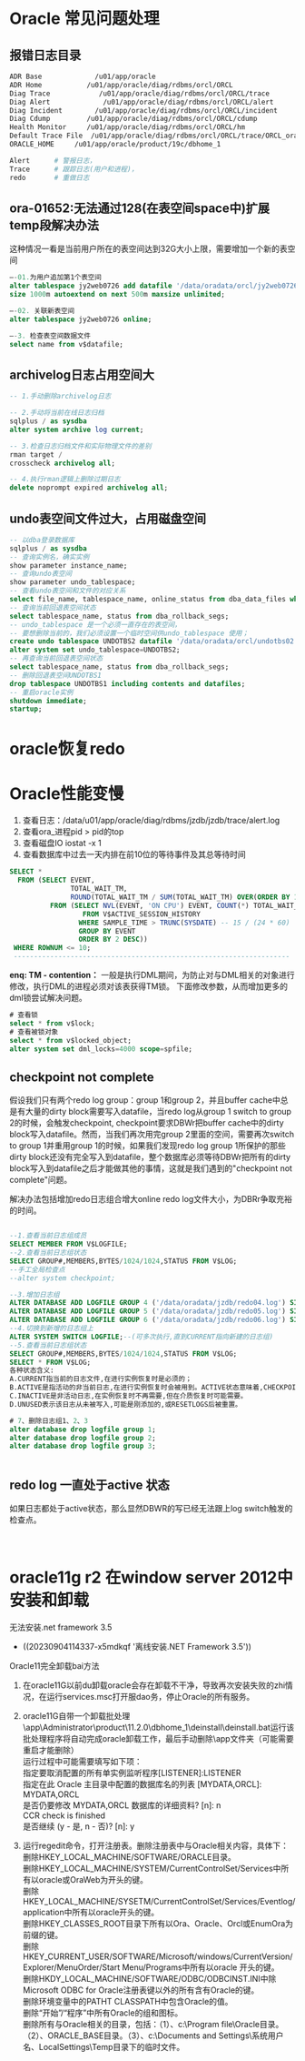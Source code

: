 # Oracle 常见问题处理

## 报错日志目录

```bash
ADR Base             /u01/app/oracle
ADR Home           /u01/app/oracle/diag/rdbms/orcl/ORCL
Diag Trace            /u01/app/oracle/diag/rdbms/orcl/ORCL/trace
Diag Alert             /u01/app/oracle/diag/rdbms/orcl/ORCL/alert
Diag Incident        /u01/app/oracle/diag/rdbms/orcl/ORCL/incident
Diag Cdump         /u01/app/oracle/diag/rdbms/orcl/ORCL/cdump
Health Monitor     /u01/app/oracle/diag/rdbms/orcl/ORCL/hm
Default Trace File  /u01/app/oracle/diag/rdbms/orcl/ORCL/trace/ORCL_ora_19445.trc
ORACLE_HOME     /u01/app/oracle/product/19c/dbhome_1

Alert      # 警报日志，
Trace      # 跟踪日志(用户和进程)， 
redo       # 重做日志
```

## ora-01652:无法通过128(在表空间space中)扩展temp段解决办法

这种情况一看是当前用户所在的表空间达到32G大小上限，需要增加一个新的表空间

```sql
–-01.为用户追加第1个表空间
alter tablespace jy2web0726 add datafile '/data/oradata/orcl/jy2web0726_extend1.dbf'
size 1000m autoextend on next 500m maxsize unlimited;

–-02. 关联新表空间
alter tablespace jy2web0726 online;

–-3. 检查表空间数据文件
select name from v$datafile;
```

## archivelog日志占用空间大

```sql
-- 1.手动删除archivelog日志

-- 2.手动将当前在线日志归档
sqlplus / as sysdba
alter system archive log current;

-- 3.检查日志归档文件和实际物理文件的差别
rman target /
crosscheck archivelog all;

-- 4.执行rman逻辑上删除过期日志
delete noprompt expired archivelog all;
```

## undo表空间文件过大，占用磁盘空间

```sql
-- 以dba登录数据库
sqlplus / as sysdba
-- 查询实例名，确实实例
show parameter instance_name;
-- 查询undo表空间
show parameter undo_tablespace;
-- 查看undo表空间和文件的对应关系
select file_name, tablespace_name, online_status from dba_data_files where tablespace_name='UNDOTBS1';
-- 查询当前回退表空间状态
select tablespace_name, status from dba_rollback_segs;
-- undo_tablespace 是一个必须一直存在的表空间，
-- 要想删除当前的，我们必须设置一个临时空间供undo_tablespace 使用；
create undo tablespace UNDOTBS2 datafile '/data/oradata/orcl/undotbs02.dbf' size 100M;
alter system set undo_tablespace=UNDOTBS2;
-- 再查询当前回退表空间状态
select tablespace_name, status from dba_rollback_segs;
-- 删除回退表空间UNDOTBS1
drop tablespace UNDOTBS1 including contents and datafiles;
-- 重启oracle实例
shutdown immediate;
startup;
```

# oracle恢复redo

# Oracle性能变慢

1. 查看日志：/data/u01/app/oracle/diag/rdbms/jzdb/jzdb/trace/alert.log
2. 查看ora_进程pid > pid的top
3. 查看磁盘IO iostat -x 1
4. 查看数据库中过去一天内排在前10位的等待事件及其总等待时间

```sql
SELECT *
  FROM (SELECT EVENT,
               TOTAL_WAIT_TM,
               ROUND(TOTAL_WAIT_TM / SUM(TOTAL_WAIT_TM) OVER(ORDER BY 1), 4) * 100 || '%' ZB
          FROM (SELECT NVL(EVENT, 'ON CPU') EVENT, COUNT(*) TOTAL_WAIT_TM
                  FROM V$ACTIVE_SESSION_HISTORY
                 WHERE SAMPLE_TIME > TRUNC(SYSDATE) -- 15 / (24 * 60)
                 GROUP BY EVENT
                 ORDER BY 2 DESC))
 WHERE ROWNUM <= 10;
 --------------------------------------------------------------------
```

**enq: TM - contention：**
一般是执行DML期间，为防止对与DML相关的对象进行修改，执行DML的进程必须对该表获得TM锁。
下面修改参数，从而增加更多的dml锁尝试解决问题。

```sql
# 查看锁
select * from v$lock;
# 查看被锁对象
select * from v$locked_object;
alter system set dml_locks=4000 scope=spfile;


```

## checkpoint not complete

假设我们只有两个redo log group：group 1和group 2，并且buffer cache中总是有大量的dirty block需要写入datafile，当redo log从group 1 switch to group 2的时候，会触发checkpoint, checkpoint要求DBWr把buffer cache中的dirty block写入datafile。然而，当我们再次用完group 2里面的空间，需要再次switch to group 1并重用group 1的时候，如果我们发现redo log group 1所保护的那些dirty block还没有完全写入到datafile，整个数据库必须等待DBWr把所有的dirty block写入到datafile之后才能做其他的事情，这就是我们遇到的"checkpoint not complete"问题。

解决办法包括增加redo日志组合增大online redo log文件大小，为DBRr争取充裕的时间。

```sql

--1.查看当前日志组成员
SELECT MEMBER FROM V$LOGFILE;
--2.查看当前日志组状态
SELECT GROUP#,MEMBERS,BYTES/1024/1024,STATUS FROM V$LOG;
--手工全局检查点
--alter system checkpoint;

--3.增加日志组
ALTER DATABASE ADD LOGFILE GROUP 4 ('/data/oradata/jzdb/redo04.log') SIZE 1G;
ALTER DATABASE ADD LOGFILE GROUP 5 ('/data/oradata/jzdb/redo05.log') SIZE 1G;
ALTER DATABASE ADD LOGFILE GROUP 6 ('/data/oradata/jzdb/redo06.log') SIZE 1G;
--4.切换到新增的日志组上
ALTER SYSTEM SWITCH LOGFILE;--(可多次执行,直到CURRENT指向新建的日志组)
--5.查看当前日志组状态
SELECT GROUP#,MEMBERS,BYTES/1024/1024,STATUS FROM V$LOG;
SELECT * FROM V$LOG;
各种状态含义:
A.CURRENT指当前的日志文件,在进行实例恢复时是必须的；
B.ACTIVE是指活动的非当前日志,在进行实例恢复时会被用到。ACTIVE状态意味着,CHECKPOINT尚未完成,因此该日志文件不能被覆盖。这时也不能DROP掉,应该执行ALTER SYSTEM CHECKPOINT; --强制执行检查点;然后在操作。
C.INACTIVE是非活动日志,在实例恢复时不再需要,但在介质恢复时可能需要。
D.UNUSED表示该日志从未被写入,可能是刚添加的,或RESETLOGS后被重置。

# 7、删除日志组1、2、3
alter database drop logfile group 1;
alter database drop logfile group 2;
alter database drop logfile group 3;



```

## redo log 一直处于active 状态

如果日志都处于active状态，那么显然DBWR的写已经无法跟上log switch触发的检查点。

‍

# oracle11g r2 在window server 2012中安装和卸载

无法安装.net framework 3.5 

* ((20230904114337-x5mdkqf '离线安装.NET Framework 3.5'))

Oracle11完全卸载bai方法

1. 在oracle11G以前du卸载oracle会存在卸载不干净，导致再次安装失败的zhi情况，在运行services.msc打开服dao务，停止Oracle的所有服务。

2. oracle11G自带一个卸载批处理\app\Administrator\product\11.2.0\dbhome_1\deinstall\deinstall.bat运行该批处理程序将自动完成oracle卸载工作，最后手动删除\app文件夹（可能需要重启才能删除）  
    运行过程中可能需要填写如下项：  
    指定要取消配置的所有单实例监听程序[LISTENER]:LISTENER  
    指定在此 Oracle 主目录中配置的数据库名的列表 [MYDATA,ORCL]: MYDATA,ORCL  
    是否仍要修改 MYDATA,ORCL 数据库的详细资料? [n]: n  
    CCR check is finished  
    是否继续 (y - 是, n - 否)? [n]: y

3. 运行regedit命令，打开注册表。删除注册表中与Oracle相关内容，具体下：  
    删除HKEY_LOCAL_MACHINE/SOFTWARE/ORACLE目录。  
    删除HKEY_LOCAL_MACHINE/SYSTEM/CurrentControlSet/Services中所有以oracle或OraWeb为开头的键。  
    删除HKEY_LOCAL_MACHINE/SYSETM/CurrentControlSet/Services/Eventlog/application中所有以oracle开头的键。  
    删除HKEY_CLASSES_ROOT目录下所有以Ora、Oracle、Orcl或EnumOra为前缀的键。  
    删除HKEY_CURRENT_USER/SOFTWARE/Microsoft/windows/CurrentVersion/Explorer/MenuOrder/Start Menu/Programs中所有以oracle 开头的键。  
    删除HKDY_LOCAL_MACHINE/SOFTWARE/ODBC/ODBCINST.INI中除Microsoft ODBC for Oracle注册表键以外的所有含有Oracle的键。  
    删除环境变量中的PATHT CLASSPATH中包含Oracle的值。  
    删除“开始”/“程序”中所有Oracle的组和图标。  
    删除所有与Oracle相关的目录，包括：（1）、c:\Program file\Oracle目录。 （2）、ORACLE_BASE目录。（3）、c:\Documents and Settings\系统用户名、LocalSettings\Temp目录下的临时文件。
